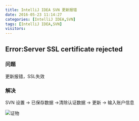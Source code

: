 ```yaml
---
title: IntelliJ IDEA SVN 更新报错
date: 2016-05-23 11:14:27
categories: [IntelliJ IDEA,SVN]
tags: [IntelliJ IDEA,SVN]
visitors:
---
```

## Error:Server SSL certificate rejected
### 问题
更新报错，SSL失效
<!-- more -->
### 解决
SVN 设置 -> 已保存数据 ->清除认证数据 -> 更新 -> 输入账户信息

![证物](http://zhoufangy.github.io/images/svnSet.png)
